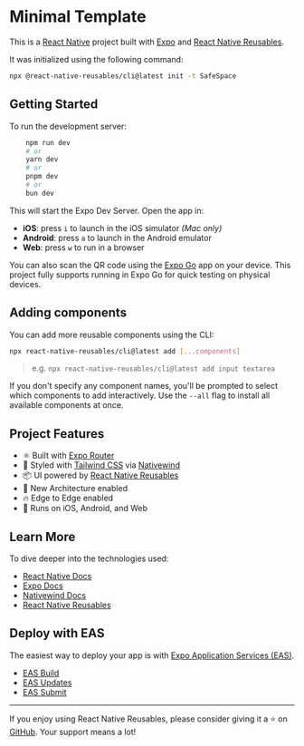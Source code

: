 # Minimal Template

This is a [React Native](https://reactnative.dev/) project built with [Expo](https://expo.dev/) and [React Native Reusables](https://reactnativereusables.com).

It was initialized using the following command:

```bash
npx @react-native-reusables/cli@latest init -t SafeSpace
```

## Getting Started

To run the development server:

```bash
    npm run dev
    # or
    yarn dev
    # or
    pnpm dev
    # or
    bun dev
```

This will start the Expo Dev Server. Open the app in:

- **iOS**: press `i` to launch in the iOS simulator _(Mac only)_
- **Android**: press `a` to launch in the Android emulator
- **Web**: press `w` to run in a browser

You can also scan the QR code using the [Expo Go](https://expo.dev/go) app on your device. This project fully supports running in Expo Go for quick testing on physical devices.

## Adding components

You can add more reusable components using the CLI:

```bash
npx react-native-reusables/cli@latest add [...components]
```

> e.g. `npx react-native-reusables/cli@latest add input textarea`

If you don't specify any component names, you'll be prompted to select which components to add interactively. Use the `--all` flag to install all available components at once.

## Project Features

- ⚛️ Built with [Expo Router](https://expo.dev/router)
- 🎨 Styled with [Tailwind CSS](https://tailwindcss.com/) via [Nativewind](https://www.nativewind.dev/)
- 📦 UI powered by [React Native Reusables](https://github.com/founded-labs/react-native-reusables)
- 🚀 New Architecture enabled
- 🔥 Edge to Edge enabled
- 📱 Runs on iOS, Android, and Web

## Learn More

To dive deeper into the technologies used:

- [React Native Docs](https://reactnative.dev/docs/getting-started)
- [Expo Docs](https://docs.expo.dev/)
- [Nativewind Docs](https://www.nativewind.dev/)
- [React Native Reusables](https://reactnativereusables.com)

## Deploy with EAS

The easiest way to deploy your app is with [Expo Application Services (EAS)](https://expo.dev/eas).

- [EAS Build](https://docs.expo.dev/build/introduction/)
- [EAS Updates](https://docs.expo.dev/eas-update/introduction/)
- [EAS Submit](https://docs.expo.dev/submit/introduction/)

---

If you enjoy using React Native Reusables, please consider giving it a ⭐ on [GitHub](https://github.com/founded-labs/react-native-reusables). Your support means a lot!
